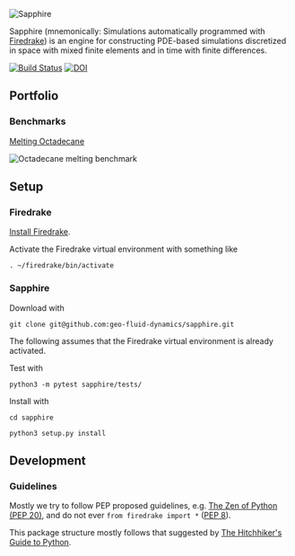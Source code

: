 ![Sapphire](https://github.com/geo-fluid-dynamics/sapphire-docs/blob/master/Sapphire-Logo.png?raw=true)

Sapphire (mnemonically: Simulations automatically programmed with [Firedrake](https://www.firedrakeproject.org/)) 
is an engine for constructing PDE-based simulations 
discretized in space with mixed finite elements
and in time with finite differences.

[![Build Status](https://travis-ci.org/geo-fluid-dynamics/sapphire.svg?branch=master)](https://travis-ci.org/geo-fluid-dynamics/sapphire)
[![DOI](https://zenodo.org/badge/157389237.svg)](https://zenodo.org/badge/latestdoi/157389237)


## Portfolio

### Benchmarks

[Melting Octadecane](https://www.researchgate.net/publication/245092223_Analysis_of_heat_transfer_during_melting_from_a_vertical_wall)

![Octadecane melting benchmark](https://github.com/geo-fluid-dynamics/sapphire-docs/blob/master/OctadecaneMelting.gif?raw=true)


## Setup

### Firedrake
[Install Firedrake](https://www.firedrakeproject.org/download.html).

Activate the Firedrake virtual environment with something like

    . ~/firedrake/bin/activate
    

### Sapphire
Download with 

    git clone git@github.com:geo-fluid-dynamics/sapphire.git

The following assumes that the Firedrake virtual environment is already activated.

Test with

    python3 -m pytest sapphire/tests/

Install with

    cd sapphire
    
    python3 setup.py install
    
    
## Development

### Guidelines
Mostly we try to follow PEP proposed guidelines, e.g. [The Zen of Python (PEP 20)](https://www.python.org/dev/peps/pep-0020/), and do not ever `from firedrake import *` ([PEP 8](https://www.python.org/dev/peps/pep-0008/)).

This package structure mostly follows that suggested by [The Hitchhiker's Guide to Python](http://docs.python-guide.org/en/latest/).
